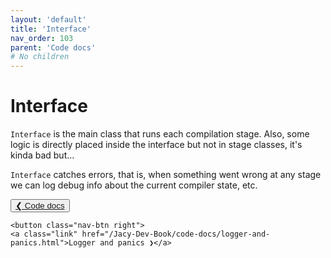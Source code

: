 ```yaml
---
layout: 'default'
title: 'Interface'
nav_order: 103
parent: 'Code docs'
# No children
---
```


# Interface

`Interface` is the main class that runs each compilation stage. Also, some logic is directly placed inside the interface
but not in stage classes, it's kinda bad but... 

`Interface` catches errors, that is, when something went wrong at any stage we can log debug info about the current
compiler state, etc.
<div class="nav-btn-block">
    <button class="nav-btn left">
    <a class="link" href="/Jacy-Dev-Book/code-docs/index.html">❮ Code docs</a>
</button>

    <button class="nav-btn right">
    <a class="link" href="/Jacy-Dev-Book/code-docs/logger-and-panics.html">Logger and panics ❯</a>
</button>

</div>
